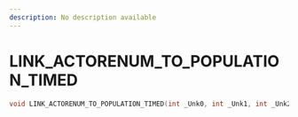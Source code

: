 ```yaml
---
description: No description available 
---
```


# LINK_ACTORENUM_TO_POPULATION_TIMED

```cpp
void LINK_ACTORENUM_TO_POPULATION_TIMED(int _Unk0, int _Unk1, int _Unk2, int _Unk3, int _Unk4);
```